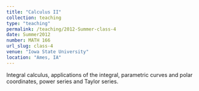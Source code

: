 ```yaml
---
title: "Calculus II"
collection: teaching
type: "teaching"
permalink: /teaching/2012-Summer-class-4
date: Summer2012
number: MATH 166
url_slug: class-4
venue: "Iowa State University"
location: "Ames, IA"
---
```


Integral calculus, applications of the integral, parametric curves and polar coordinates, power series and Taylor series.
